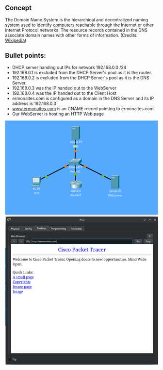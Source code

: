## Concept
The Domain Name System is the hierarchical and decentralized naming system used to identify computers reachable through the Internet or other Internet Protocol networks. The resource records contained in the DNS associate domain names with other forms of information. (Credits: [Wikipedia](https://en.wikipedia.org/wiki/Domain_Name_System))

## Bullet points:
- DHCP server handing out IPs for network 192.168.0.0 /24
- 192.168.0.1 is excluded from the DHCP Server's pool as it is the router.
- 192.168.0.2 is excluded from the DHCP Server's pool as it is the DNS Server.
- 192.168.0.3 was the IP handed out to the WebServer
- 192.168.0.4 was the IP handed out to the Client Host
- ermonaites.com is configured as a domain in the DNS Server and its IP address is 192.168.0.3
- www.ermonaites.com is an CNAME record pointing to ermonaites.com
- Our WebServer is hosting an HTTP Web page

![Image showing the project on the Cisco Packet Tracer software](./dns-servers.png)
![Web page hosted by our WebServer being accessed by the Client Host](./web-page.png)
